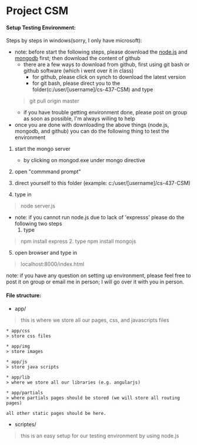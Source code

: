 Project CSM
===========

#### Setup Testing Environment:

Steps by steps in windows(sorry, I only have microsoft):

* note: before start the following steps, please download the [node.js](http://nodejs.org) and [mongodb](http://www.mongodb.org/downloads) first; then download the content of github
    * there are a few ways to download from github, first using git bash or github software (which i went over it in class)
    	* for github, please click on synch to download the latest version
        * for git bash, please direct you to the folder(c:/user/[username]/cs-437-CSM) and type
	> git pull origin master
    * if you have trouble getting environment done, please post on group as soon as possible, I'm always willing to help
* once you are done with downloading the above things (node.js, mongodb, and github) you can do the following thing to test the environment

1. start the mongo server
    * by clicking on mongod.exe under mongo directive

2. open "commmand prompt"

3. direct yourself to this folder (example: c:/user/[username]/cs-437-CSM)

4. type in
> node server.js

* note: if you cannot run node.js due to lack of 'expresss' please do the following two steps
    1. type
> npm install express
    2. type
> npm install mongojs

5. open browser and type in
> localhost:8000/index.html

note:
if you have any question on setting up environment, please feel free to post it on group or email me in person; I will go over it with you in person.

#### File structure:

* app/
> this is where we store all our pages, css, and javascripts files

    * app/css
    > store css files

    * app/img
    > store images

    * app/js
    > store java scripts

    * app/lib
    > where we store all our libraries (e.g. angularjs)

    * app/partials
    > where partials pages should be stored (we will store all routing pages)

    all other static pages should be here.

* scriptes/
> this is an easy setup for our testing environment by using node.js
